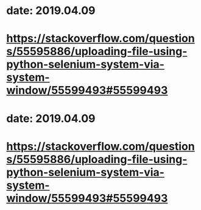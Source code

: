 # date: 2019.04.09
# https://stackoverflow.com/questions/55595886/uploading-file-using-python-selenium-system-via-system-window/55599493#55599493
# date: 2019.04.09
# https://stackoverflow.com/questions/55595886/uploading-file-using-python-selenium-system-via-system-window/55599493#55599493

